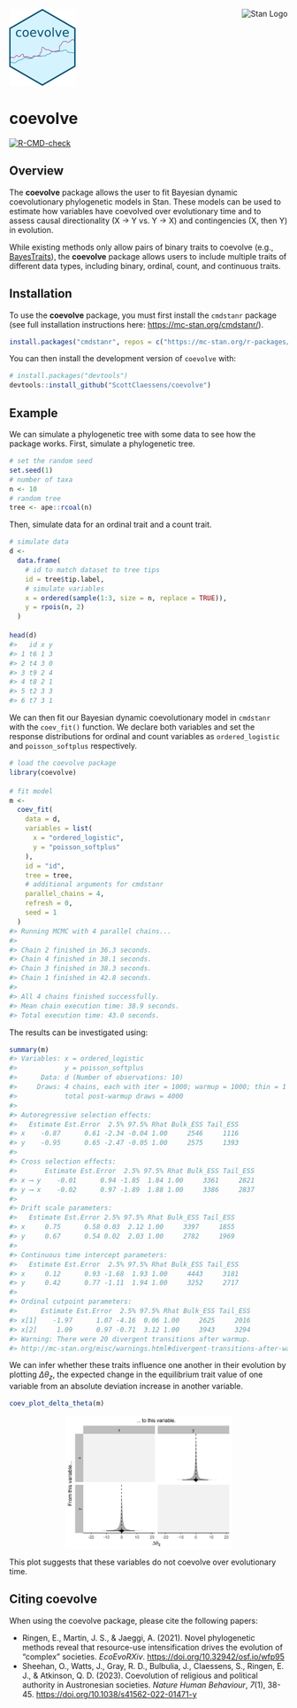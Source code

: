 
<!-- README.md is generated from README.Rmd. Please edit that file -->

<img src="man/figures/logo.png" height="139" alt="coevolve Logo"/>[<img src="https://raw.githubusercontent.com/stan-dev/logos/master/logo_tm.png" align="right" height="139" alt="Stan Logo"/>](https://mc-stan.org/)

# coevolve

<!-- badges: start -->

[![R-CMD-check](https://github.com/ScottClaessens/coevolve/actions/workflows/R-CMD-check.yaml/badge.svg)](https://github.com/ScottClaessens/coevolve/actions/workflows/R-CMD-check.yaml)
<!-- badges: end -->

## Overview

The **coevolve** package allows the user to fit Bayesian dynamic
coevolutionary phylogenetic models in Stan. These models can be used to
estimate how variables have coevolved over evolutionary time and to
assess causal directionality (X → Y vs. Y → X) and contingencies (X,
then Y) in evolution.

While existing methods only allow pairs of binary traits to coevolve
(e.g.,
[BayesTraits](https://www.evolution.reading.ac.uk/BayesTraitsV4.1.2/BayesTraitsV4.1.2.html)),
the **coevolve** package allows users to include multiple traits of
different data types, including binary, ordinal, count, and continuous
traits.

## Installation

To use the **coevolve** package, you must first install the `cmdstanr`
package (see full installation instructions here:
<https://mc-stan.org/cmdstanr/>).

``` r
install.packages("cmdstanr", repos = c("https://mc-stan.org/r-packages/", getOption("repos")))
```

You can then install the development version of `coevolve` with:

``` r
# install.packages("devtools")
devtools::install_github("ScottClaessens/coevolve")
```

## Example

We can simulate a phylogenetic tree with some data to see how the
package works. First, simulate a phylogenetic tree.

``` r
# set the random seed
set.seed(1)
# number of taxa
n <- 10
# random tree
tree <- ape::rcoal(n)
```

Then, simulate data for an ordinal trait and a count trait.

``` r
# simulate data
d <- 
  data.frame(
    # id to match dataset to tree tips
    id = tree$tip.label,
    # simulate variables
    x = ordered(sample(1:3, size = n, replace = TRUE)),
    y = rpois(n, 2)
  )

head(d)
#>   id x y
#> 1 t6 1 3
#> 2 t4 3 0
#> 3 t9 2 4
#> 4 t8 2 1
#> 5 t2 3 3
#> 6 t7 3 1
```

We can then fit our Bayesian dynamic coevolutionary model in `cmdstanr`
with the `coev_fit()` function. We declare both variables and set the
response distributions for ordinal and count variables as
`ordered_logistic` and `poisson_softplus` respectively.

``` r
# load the coevolve package
library(coevolve)

# fit model
m <-
  coev_fit(
    data = d,
    variables = list(
      x = "ordered_logistic",
      y = "poisson_softplus"
    ),
    id = "id",
    tree = tree,
    # additional arguments for cmdstanr
    parallel_chains = 4,
    refresh = 0,
    seed = 1
  )
#> Running MCMC with 4 parallel chains...
#> 
#> Chain 2 finished in 36.3 seconds.
#> Chain 4 finished in 38.1 seconds.
#> Chain 3 finished in 38.3 seconds.
#> Chain 1 finished in 42.8 seconds.
#> 
#> All 4 chains finished successfully.
#> Mean chain execution time: 38.9 seconds.
#> Total execution time: 43.0 seconds.
```

The results can be investigated using:

``` r
summary(m)
#> Variables: x = ordered_logistic 
#>            y = poisson_softplus 
#>      Data: d (Number of observations: 10)
#>     Draws: 4 chains, each with iter = 1000; warmup = 1000; thin = 1
#>            total post-warmup draws = 4000
#> 
#> Autoregressive selection effects:
#>   Estimate Est.Error  2.5% 97.5% Rhat Bulk_ESS Tail_ESS
#> x    -0.87      0.61 -2.34 -0.04 1.00     2546     1116
#> y    -0.95      0.65 -2.47 -0.05 1.00     2575     1393
#> 
#> Cross selection effects:
#>       Estimate Est.Error  2.5% 97.5% Rhat Bulk_ESS Tail_ESS
#> x ⟶ y    -0.01      0.94 -1.85  1.84 1.00     3361     2821
#> y ⟶ x    -0.02      0.97 -1.89  1.88 1.00     3386     2837
#> 
#> Drift scale parameters:
#>   Estimate Est.Error 2.5% 97.5% Rhat Bulk_ESS Tail_ESS
#> x     0.75      0.58 0.03  2.12 1.00     3397     1855
#> y     0.67      0.54 0.02  2.03 1.00     2782     1969
#> 
#> Continuous time intercept parameters:
#>   Estimate Est.Error  2.5% 97.5% Rhat Bulk_ESS Tail_ESS
#> x     0.12      0.93 -1.68  1.93 1.00     4443     3181
#> y     0.42      0.77 -1.11  1.94 1.00     3252     2717
#> 
#> Ordinal cutpoint parameters:
#>      Estimate Est.Error  2.5% 97.5% Rhat Bulk_ESS Tail_ESS
#> x[1]    -1.97      1.07 -4.16  0.06 1.00     2625     2016
#> x[2]     1.09      0.97 -0.71  3.12 1.00     3943     3294
#> Warning: There were 20 divergent transitions after warmup.
#> http://mc-stan.org/misc/warnings.html#divergent-transitions-after-warmup
```

We can infer whether these traits influence one another in their
evolution by plotting $\Delta\theta_{z}$, the expected change in the
equilibrium trait value of one variable from an absolute deviation
increase in another variable.

``` r
coev_plot_delta_theta(m)
```

<img src="man/figures/README-plot_delta_theta-1.png" width="60%" style="display: block; margin: auto;" />

This plot suggests that these variables do not coevolve over
evolutionary time.

## Citing coevolve

When using the coevolve package, please cite the following papers:

- Ringen, E., Martin, J. S., & Jaeggi, A. (2021). Novel phylogenetic
  methods reveal that resource-use intensification drives the evolution
  of “complex” societies. *EcoEvoRXiv*.
  <https://doi.org/10.32942/osf.io/wfp95>
- Sheehan, O., Watts, J., Gray, R. D., Bulbulia, J., Claessens, S.,
  Ringen, E. J., & Atkinson, Q. D. (2023). Coevolution of religious and
  political authority in Austronesian societies. *Nature Human
  Behaviour*, *7*(1), 38-45.
  <https://doi.org/10.1038/s41562-022-01471-y>
